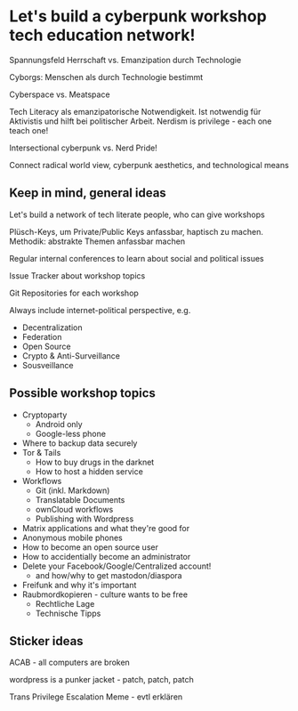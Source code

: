 # Let's build a cyberpunk workshop tech education network!

Spannungsfeld Herrschaft vs. Emanzipation durch Technologie

Cyborgs: Menschen als durch Technologie bestimmt

Cyberspace vs. Meatspace

Tech Literacy als emanzipatorische Notwendigkeit.
Ist notwendig für Aktivistis und hilft bei politischer Arbeit.
Nerdism is privilege - each one teach one!

Intersectional cyberpunk vs. Nerd Pride!

Connect radical world view, cyberpunk aesthetics, and technological means

## Keep in mind, general ideas

Let's build a network of tech literate people, who can give workshops

Plüsch-Keys, um Private/Public Keys anfassbar, haptisch zu machen.
Methodik: abstrakte Themen anfassbar machen

Regular internal conferences to learn about social and political issues

Issue Tracker about workshop topics

Git Repositories for each workshop

Always include internet-political perspective, e.g.
* Decentralization
* Federation
* Open Source
* Crypto & Anti-Surveillance
* Sousveillance

## Possible workshop topics

* Cryptoparty
  * Android only
  * Google-less phone
* Where to backup data securely
* Tor & Tails
  * How to buy drugs in the darknet
  * How to host a hidden service
* Workflows 
  * Git (inkl. Markdown)
  * Translatable Documents
  * ownCloud workflows
  * Publishing with Wordpress
* Matrix applications and what they're good for
* Anonymous mobile phones
* How to become an open source user
* How to accidentially become an administrator
* Delete your Facebook/Google/Centralized account!
  * and how/why to get mastodon/diaspora
* Freifunk and why it's important
* Raubmordkopieren - culture wants to be free
  * Rechtliche Lage
  * Technische Tipps

## Sticker ideas

ACAB - all computers are broken

wordpress is a punker jacket - patch, patch, patch

Trans Privilege Escalation Meme - evtl erklären

